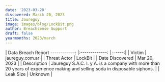 ```yaml
---
date: '2023-03-20'
discovered: March 20, 2023
title: Jaureguy
image: images/blog/LockBit.png
author: Breachsense Support
draft: false
yearmonths: 2023/march
---
```



| Data Breach Report
------------:     |:-------------:    | :-----:|
| Victim      | jaureguy.com.ar      | 
| Threat Actor      | LockBit      | 
| Date Discovered      | Mar 20, 2023      | 
| Description      | Jaureguy S.A.C. I. y A. is a company with more than 20 years of experience making and selling soda in disposable siphons.      | 
| Leak Size      | Unknown      | 

